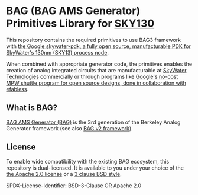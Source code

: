 # BAG (BAG AMS Generator) Primitives Library for [SKY130](https://github.com/google/skywater-pdk)

This repository contains the required primitives to use BAG3 framework with
[the Google skywater-pdk, a fully open source, manufacturable PDK for
SkyWater's 130nm (SKY13) process node](https://github.com/google/skywater-pdk).

When combined with appropriate generator code, the primitives enables the
creation of analog integrated circuits that are manufacturable at
[SkyWater Technologies](https://www.skywatertechnology.com/) commercially or
through programs like
[Google's no-cost MPW shuttle program for open source designs, done in collaboration with efabless](https://efabless.com/open_shuttle_program).

## What is BAG?

[BAG AMS Generator (BAG)](https://github.com/ucb-art/bag) is the 3rd generation
of the Berkeley Analog Generator framework (see also
[BAG v2 framework](https://github.com/ucb-art/bag)).


## License

To enable wide compatibility with the existing BAG ecosystem, this repository
is dual-licensed. It is available to you under your choice of the
[the Apache 2.0 license](LICENSE) or a [3 clause BSD style](LICENSE.alternative).

SPDX-License-Identifier: BSD-3-Clause OR Apache 2.0
